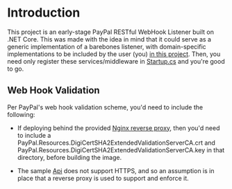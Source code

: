 # Introduction

This project is an early-stage PayPal RESTful WebHook Listener built on .NET Core. This was made with the idea in mind that it could serve as a generic implementation of a barebones listener, with domain-specific implementations to be included by the user (you) [in this project](./PayPalWebHookListener.EventServices). Then, you need only register these services/middleware in [Startup.cs](./PayPalWebHookListener.Api/Startup.cs) and you're good to go. 

## Web Hook Validation

Per PayPal's web hook validation scheme, you'd need to include the following:

- If deploying behind the provided [Nginx reverse proxy](./PayPalWebHookListener.ReverseProxy), then you'd need to include a PayPal.Resources.DigiCertSHA2ExtendedValidationServerCA.crt and PayPal.Resources.DigiCertSHA2ExtendedValidationServerCA.key in that directory, before building the image.

- The sample [Api](./PayPalWebHookListener.Api) does not support HTTPS, and so an assumption is in place that a reverse proxy is used to support and enforce it.